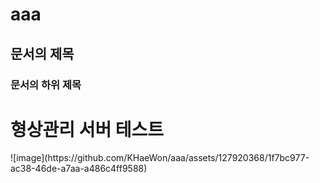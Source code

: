 # aaa
## 문서의 제목
### 문서의 하위 제목

<h1>형상관리 서버 테스트</h1>
![image](https://github.com/KHaeWon/aaa/assets/127920368/1f7bc977-ac38-46de-a7aa-a486c4ff9588)

